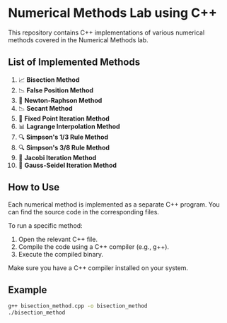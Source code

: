 # Numerical Methods Lab using C++

This repository contains C++ implementations of various numerical methods covered in the Numerical Methods lab.

## List of Implemented Methods

1. 📈 **Bisection Method**
2. 📉 **False Position Method**
3. 🔄 **Newton-Raphson Method**
4. 📉 **Secant Method**
5. 🔁 **Fixed Point Iteration Method**
6. 📊 **Lagrange Interpolation Method**
7. 🔍 **Simpson's 1/3 Rule Method**
8. 🔍 **Simpson's 3/8 Rule Method**
9. 🔄 **Jacobi Iteration Method**
10. 🔄 **Gauss-Seidel Iteration Method**

## How to Use

Each numerical method is implemented as a separate C++ program. You can find the source code in the corresponding files.

To run a specific method:

1. Open the relevant C++ file.
2. Compile the code using a C++ compiler (e.g., g++).
3. Execute the compiled binary.

Make sure you have a C++ compiler installed on your system.

## Example

```bash
g++ bisection_method.cpp -o bisection_method
./bisection_method
